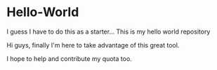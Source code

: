 # Hello-World
I guess I have to do this as a starter... This is my hello world repository

Hi guys, finally I'm here to take advantage of this great tool. 

I hope to help and contribute my quota too.
